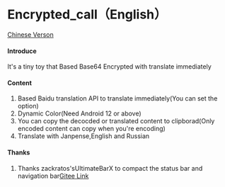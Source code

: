 # Encrypted_call（English）

[Chinese Verson](https://gitee.com/fengluoxiao/Encrypted_call/blob/main/README.md)

#### Introduce
It's a tiny toy that Based Base64 Encrypted with translate immediately



#### Content

1.  Based Baidu translation API to translate immediately(You can set the option)
2.  Dynamic Color(Need Android 12 or above)
3.  You can copy the decocded or translated content to clipborad(Only encoded content can copy when you're encoding)
4.  Translate with Janpense,English and Russian



#### Thanks

1.  Thanks zackratos'sUltimateBarX to compact the status bar and navigation bar[Gitee Link](https://gitee.com/zackratos/UltimateBarX)
